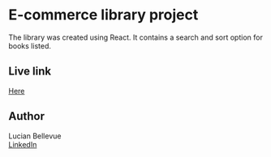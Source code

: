 # E-commerce library project
The library was created using React.
It contains a search and sort option for books listed.

## Live link
<a href="https://lucianbellevue.github.io/E-commerce-Library/" target="_blank">Here</a>

## Author
Lucian Bellevue
<br>
<a href="https://www.linkedin.com/in/lucianbellevue/" target="_blank">LinkedIn</a>
